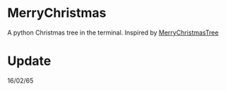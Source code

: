 # MerryChristmas

A python Christmas tree in the terminal.
Inspired by [MerryChristmasTree](https://github.com/rTHENET)

# Update

16/02/65

